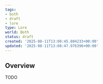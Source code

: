 ```yaml
---
tags:
- both
- draft
- lore
type: Lore
world: Both
status: draft
created: '2025-08-11T13:08:45.804233+00:00'
updated: '2025-08-11T13:08:47.976396+00:00'
---
```



## Overview

TODO
